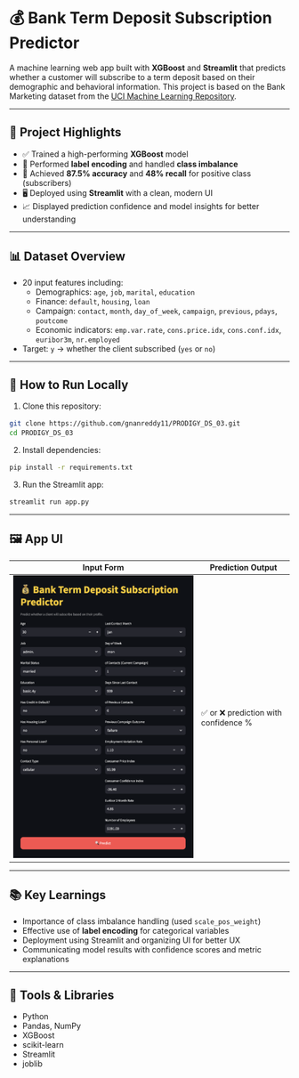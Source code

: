 # 💰 Bank Term Deposit Subscription Predictor

A machine learning web app built with **XGBoost** and **Streamlit** that predicts whether a customer will subscribe to a term deposit based on their demographic and behavioral information. This project is based on the Bank Marketing dataset from the [UCI Machine Learning Repository](https://archive.ics.uci.edu/ml/datasets/Bank+Marketing).

---

## 📌 Project Highlights

- ✅ Trained a high-performing **XGBoost** model
- 🧹 Performed **label encoding** and handled **class imbalance**
- 🧪 Achieved **87.5% accuracy** and **48% recall** for positive class (subscribers)
- 🖥️ Deployed using **Streamlit** with a clean, modern UI
- 📈 Displayed prediction confidence and model insights for better understanding

---

## 📊 Dataset Overview

- 20 input features including:
  - Demographics: `age`, `job`, `marital`, `education`
  - Finance: `default`, `housing`, `loan`
  - Campaign: `contact`, `month`, `day_of_week`, `campaign`, `previous`, `pdays`, `poutcome`
  - Economic indicators: `emp.var.rate`, `cons.price.idx`, `cons.conf.idx`, `euribor3m`, `nr.employed`
- Target: `y` → whether the client subscribed (`yes` or `no`)

---

## 🚀 How to Run Locally

1. Clone this repository:
```bash
git clone https://github.com/gnanreddy11/PRODIGY_DS_03.git
cd PRODIGY_DS_03
```

2. Install dependencies:
```bash
pip install -r requirements.txt
```

3. Run the Streamlit app:
```bash
streamlit run app.py
```

---

## 🖼️ App UI

| Input Form | Prediction Output |
|------------|-------------------|
| ![form](input_form.png) | ✅ or ❌ prediction with confidence % |

---

## 📚 Key Learnings

- Importance of class imbalance handling (used `scale_pos_weight`)
- Effective use of **label encoding** for categorical variables
- Deployment using Streamlit and organizing UI for better UX
- Communicating model results with confidence scores and metric explanations

---

## 📌 Tools & Libraries

- Python
- Pandas, NumPy
- XGBoost
- scikit-learn
- Streamlit
- joblib
